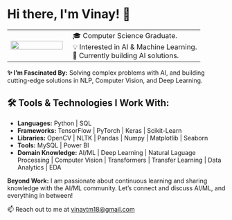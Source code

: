 # Hi there, I'm Vinay! 👋 

<table style="border: none;">
  <tr style="border: none;">
    <td style="border: none; vertical-align: middle; width: 120px;">
      <img src="https://media.giphy.com/media/v1.Y2lkPTc5MGI3NjExYXM3OGFoN2R5OW9uNjJoYm5zYnQ4dzllNHU1ZXJ5cmtxdThhb3d4ZCZlcD12MV9pbnRlcm5hbF9naWZfYnlfaWQmY3Q9Zw/qgQUggAC3Pfv687qPC/giphy.gif" style="height:100%; width:auto;"/>
    </td>
    <td style="border: none; vertical-align: middle; padding-left: 15px;">
      🎓 Computer Science Graduate.<br>
      💡 Interested in AI & Machine Learning.<br>
      🌱 Currently building AI solutions.
    </td>
  </tr>
</table>


**✨ I’m Fascinated By:** Solving complex problems with AI, and building cutting-edge solutions in NLP, Computer Vision, and Deep Learning.

## 🛠️ Tools & Technologies I Work With:

- **Languages:** Python | SQL
- **Frameworks:** TensorFlow | PyTorch | Keras | Scikit-Learn
- **Libraries:** OpenCV | NLTK | Pandas | Numpy | Matplotlib | Seaborn
- **Tools:** MySQL | Power BI
- **Domain Knowledge:** AI/ML | Deep Learning | Natural Laguage Processing | Computer Vision | Transformers | Transfer Learning | Data Analytics | EDA

**Beyond Work:** I am passionate about continuous learning and sharing knowledge with the AI/ML community. Let’s connect and discuss AI/ML, and everything in between!

📫 Reach out to me at vinaytm18@gmail.com










